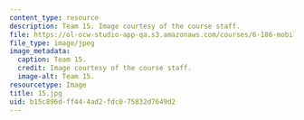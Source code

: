 ```yaml
---
content_type: resource
description: Team 15. Image courtesy of the course staff.
file: https://ol-ocw-studio-app-qa.s3.amazonaws.com/courses/6-186-mobile-autonomous-systems-laboratory-january-iap-2005/b15c896dff444ad2fdc075832d7649d2_15.jpg
file_type: image/jpeg
image_metadata:
  caption: Team 15.
  credit: Image courtesy of the course staff.
  image-alt: Team 15.
resourcetype: Image
title: 15.jpg
uid: b15c896d-ff44-4ad2-fdc0-75832d7649d2
---
```

